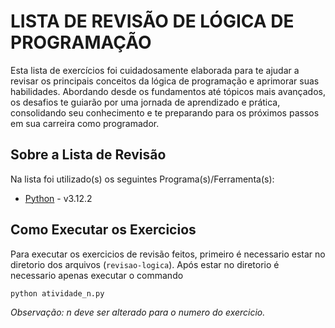 # LISTA DE REVISÃO DE LÓGICA DE PROGRAMAÇÃO

Esta lista de exercícios foi cuidadosamente elaborada para te ajudar a revisar os principais conceitos da lógica de programação e aprimorar suas habilidades. Abordando desde os fundamentos até tópicos mais avançados, os desafios te guiarão por uma jornada de aprendizado e prática, consolidando seu conhecimento e te preparando para os próximos passos em sua carreira como programador.

## Sobre a Lista de Revisão

Na lista foi utilizado(s) os seguintes Programa(s)/Ferramenta(s):

- [Python](https://www.python.org/) - v3.12.2

## Como Executar os Exercicios

Para executar os exercicios de revisão feitos, primeiro é necessario estar no diretorio dos arquivos (`revisao-logica`).
Após estar no diretorio é necessario apenas executar o commando

```Python
python atividade_n.py
```

*Observação: n deve ser alterado para o numero do exercicio.*
